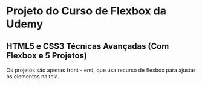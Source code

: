 # Projeto do Curso de Flexbox da Udemy

## HTML5 e CSS3 Técnicas Avançadas (Com Flexbox e 5 Projetos)


Os projetos são apenas front - end, que usa recurso de flexbox para ajustar os elementos na tela.
